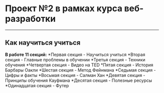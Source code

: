 # Проект №2 в рамках курса веб-разработки
------
## Как научиться учиться
**В работе 11 секций:**
*Первая секция - Научиться учиться
*Вторая секция - Главные проблемы в обучении
*Третья секция - Техники обучения
*Четвертая секция - Видео нa TED
*Пятая секция - История Барбары Оакли
*Шестая секция - Метод Фейнмана
*Седьмая секция - Цифры и факты
*Восьмая секция - Салман Хан
*Девятая секция - Принципы обучения Кауфмана
*Десятая секция - Полезные ресурсы
*Одинадцатая секция - Футер
